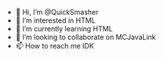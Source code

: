 - 👋 Hi, I’m @QuickSmasher
- 👀 I’m interested in HTML
- 🌱 I’m currently learning HTML
- 💞️ I’m looking to collaborate on MCJavaLink
- 📫 How to reach me IDK

